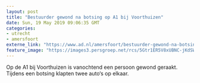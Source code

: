 ```yaml
---
layout: post
title: "Bestuurder gewond na botsing op A1 bij Voorthuizen"
date: Sun, 19 May 2019 09:06:35 GMT
categories: 
- utrecht 
- amersfoort 
externe_link: "https://www.ad.nl/amersfoort/bestuurder-gewond-na-botsing-op-a1-bij-voorthuizen~af0dec09/"
feature_image: "https://images3.persgroep.net/rcs/5Gtr1ER5V8xUBNC-jKdSWrRVwJg/diocontent/148739286/_fitwidth/400/?appId=21791a8992982cd8da851550a453bd7f&quality=0.7"
---
```


Op de A1 bij Voorthuizen is vanochtend een persoon gewond geraakt. Tijdens een botsing klapten twee auto‘s op elkaar.
